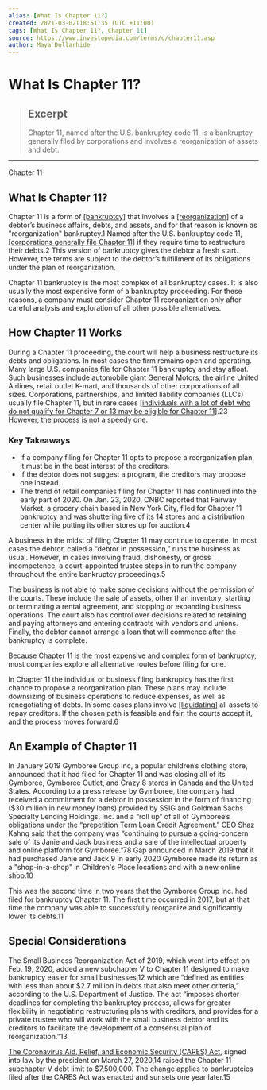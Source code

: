 ```yaml
---
alias: [What Is Chapter 11?]
created: 2021-03-02T18:51:35 (UTC +11:00)
tags: [What Is Chapter 11?, Chapter 11]
source: https://www.investopedia.com/terms/c/chapter11.asp
author: Maya Dollarhide
---
```


# What Is Chapter 11?

> ## Excerpt
> Chapter 11, named after the U.S. bankruptcy code 11, is a bankruptcy generally filed by corporations and involves a reorganization of assets and debt.

---

Chapter 11
## What Is Chapter 11?

Chapter 11 is a form of [[bankruptcy]](https://www.investopedia.com/video/play/bankruptcy/) that involves a [[reorganization]](https://www.investopedia.com/terms/r/reorganization.asp) of a debtor’s business affairs, debts, and assets, and for that reason is known as "reorganization" bankruptcy.1 Named after the U.S. bankruptcy code 11, [[corporations generally file Chapter 11]](https://www.investopedia.com/articles/01/120501.asp) if they require time to restructure their debts.2 This version of bankruptcy gives the debtor a fresh start. However, the terms are subject to the debtor’s fulfillment of its obligations under the plan of reorganization.

Chapter 11 bankruptcy is the most complex of all bankruptcy cases. It is also usually the most expensive form of a bankruptcy proceeding. For these reasons, a company must consider Chapter 11 reorganization only after careful analysis and exploration of all other possible alternatives.

## How Chapter 11 Works

During a Chapter 11 proceeding, the court will help a business restructure its debts and obligations. In most cases the firm remains open and operating. Many large U.S. companies file for Chapter 11 bankruptcy and stay afloat. Such businesses include automobile giant General Motors, the airline United Airlines, retail outlet K-mart, and thousands of other corporations of all sizes. Corporations, partnerships, and limited liability companies (LLCs) usually file Chapter 11, but in rare cases [[individuals with a lot of debt who do not qualify for Chapter 7 or 13 may be eligible for Chapter 11]](https://www.investopedia.com/ask/answers/061815/what-are-differences-between-chapter-11-and-chapter-13-bankruptcy.asp).23 However, the process is not a speedy one.

### Key Takeaways

-   If a company filing for Chapter 11 opts to propose a reorganization plan, it must be in the best interest of the creditors.
-   If the debtor does not suggest a program, the creditors may propose one instead.
-   The trend of retail companies filing for Chapter 11 has continued into the early part of 2020. On Jan. 23, 2020, CNBC reported that Fairway Market, a grocery chain based in New York City, filed for Chapter 11 bankruptcy and was shuttering five of its 14 stores and a distribution center while putting its other stores up for auction.4

A business in the midst of filing Chapter 11 may continue to operate. In most cases the debtor, called a “debtor in possession,” runs the business as usual. However, in cases involving fraud, dishonesty, or gross incompetence, a court-appointed trustee steps in to run the company throughout the entire bankruptcy proceedings.5

The business is not able to make some decisions without the permission of the courts. These include the sale of assets, other than inventory, starting or terminating a rental agreement, and stopping or expanding business operations. The court also has control over decisions related to retaining and paying attorneys and entering contracts with vendors and unions. Finally, the debtor cannot arrange a loan that will commence after the bankruptcy is complete.

Because Chapter 11 is the most expensive and complex form of bankruptcy, most companies explore all alternative routes before filing for one.

In Chapter 11 the individual or business filing bankruptcy has the first chance to propose a reorganization plan. These plans may include downsizing of business operations to reduce expenses, as well as renegotiating of debts. In some cases plans involve [[liquidating]](https://www.investopedia.com/terms/l/liquidate.asp) all assets to repay creditors. If the chosen path is feasible and fair, the courts accept it, and the process moves forward.6

## An Example of Chapter 11

In January 2019 Gymboree Group Inc, a popular children’s clothing store, announced that it had filed for Chapter 11 and was closing all of its Gymboree, Gymboree Outlet, and Crazy 8 stores in Canada and the United States. According to a press release by Gymboree, the company had received a commitment for a debtor in possession in the form of financing ($30 million in new money loans) provided by SSIG and Goldman Sachs Specialty Lending Holdings, Inc. and a “roll up” of all of Gymboree’s obligations under the “prepetition Term Loan Credit Agreement.” CEO Shaz Kahng said that the company was “continuing to pursue a going-concern sale of its Janie and Jack business and a sale of the intellectual property and online platform for Gymboree.”78 Gap announced in March 2019 that it had purchased Janie and Jack.9 In early 2020 Gymboree made its return as a "shop-in-a-shop" in Children's Place locations and with a new online shop.10

This was the second time in two years that the Gymboree Group Inc. had filed for bankruptcy Chapter 11. The first time occurred in 2017, but at that time the company was able to successfully reorganize and significantly lower its debts.11

## Special Considerations

The Small Business Reorganization Act of 2019, which went into effect on Feb. 19, 2020, added a new subchapter V to Chapter 11 designed to make bankruptcy easier for small businesses,12 which are “defined as entities with less than about $2.7 million in debts that also meet other criteria,” according to the U.S. Department of Justice. The act “imposes shorter deadlines for completing the bankruptcy process, allows for greater flexibility in negotiating restructuring plans with creditors, and provides for a private trustee who will work with the small business debtor and its creditors to facilitate the development of a consensual plan of reorganization.”13 

[The Coronavirus Aid, Relief, and Economic Security (CARES) Act](https://www.investopedia.com/coronavirus-aid-relief-and-economic-security-cares-act-4800707), signed into law by the president on March 27, 2020,14 raised the Chapter 11 subchapter V debt limit to $7,500,000. The change applies to bankruptcies filed after the CARES Act was enacted and sunsets one year later.15
